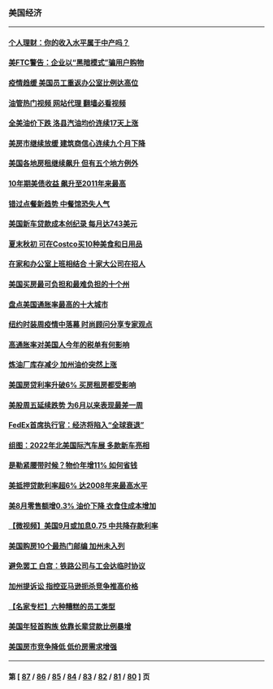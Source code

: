 ### 美国经济
---
#### [个人理财：你的收入水平属于中产吗？](../../pages/ncid1078158/n13828955.md?09210845) 
#### [美FTC警告：企业以“黑暗模式”骗用户购物](../../pages/ncid1078158/n13828597.md?09210845) 
#### [疫情趋缓 美国员工重返办公室比例达高位](../../pages/ncid1078158/n13828548.md?09210845) 
#### [油管热门视频 网站代理 翻墙必看视频](http://209.222.30.114:81/youtube.html?09210845)
#### [全美油价下跌 洛县汽油均价连续17天上涨](../../pages/ncid1078158/n13828585.md?09210845) 
#### [美房市继续放缓 建筑商信心连续九个月下降](../../pages/ncid1078158/n13828456.md?09210845) 
#### [美国各地房租继续飙升 但有五个地方例外](../../pages/ncid1078158/n13828487.md?09210845) 
#### [10年期美债收益 飙升至2011年来最高](../../pages/ncid1078158/n13828540.md?09210845) 
#### [错过点餐新趋势 中餐馆恐失人气](../../pages/ncid1078158/n13828552.md?09210845) 
#### [美国新车贷款成本创纪录 每月达743美元](../../pages/ncid1078158/n13827951.md?09210845) 
#### [夏末秋初 可在Costco买10种美食和日用品](../../pages/ncid1078158/n13822910.md?09210845) 
#### [在家和办公室上班相结合 十家大公司在招人](../../pages/ncid1078158/n13826252.md?09210845) 
#### [美国买房最可负担和最难负担的十个州](../../pages/ncid1078158/n13826858.md?09210845) 
#### [盘点美国通胀率最高的十大城市](../../pages/ncid1078158/n13827386.md?09210845) 
#### [纽约时装周疫情中落幕 时尚顾问分享专家观点](../../pages/ncid1078158/n13827034.md?09210845) 
#### [高通胀率对美国人今年的税单有何影响](../../pages/ncid1078158/n13826890.md?09210845) 
#### [炼油厂库存减少 加州油价突然上涨](../../pages/ncid1078158/n13826948.md?09210845) 
#### [美国房贷利率升破6% 买房租房都受影响](../../pages/ncid1078158/n13826942.md?09210845) 
#### [美股周五延续跌势 为6月以来表现最差一周](../../pages/ncid1078158/n13826880.md?09210845) 
#### [FedEx首席执行官：经济将陷入“全球衰退”](../../pages/ncid1078158/n13826861.md?09210845) 
#### [组图：2022年北美国际汽车展 多款新车亮相](../../pages/ncid1078158/n13826448.md?09210845) 
#### [是勒紧腰带时候？物价年增11% 如何省钱](../../pages/ncid1078158/n13826061.md?09210845) 
#### [美抵押贷款利率超6% 达2008年来最高水平](../../pages/ncid1078158/n13825940.md?09210845) 
#### [美8月零售额增0.3% 油价下降 衣食住成本增加](../../pages/ncid1078158/n13825831.md?09210845) 
#### [【微视频】美国9月或加息0.75 中共降存款利率](../../pages/ncid1078158/n13825209.md?09210845) 
#### [美国购房10个最热门邮编 加州未入列](../../pages/ncid1078158/n13825813.md?09210845) 
#### [避免罢工 白宫：铁路公司与工会达临时协议](../../pages/ncid1078158/n13825694.md?09210845) 
#### [加州提诉讼 指控亚马逊扼杀竞争推高价格](../../pages/ncid1078158/n13825186.md?09210845) 
#### [【名家专栏】六种糟糕的员工类型](../../pages/ncid1078158/n13824975.md?09210845) 
#### [美国年轻首购族 依靠长辈贷款比例暴增](../../pages/ncid1078158/n13824734.md?09210845) 
#### [美国房市竞争降低 低价房需求增强](../../pages/ncid1078158/n13824698.md?09210845) 

---
#### 第 [ [87](./87.md?09210845) / [86](./86.md?09210845) / [85](./85.md?09210845) / [84](./84.md?09210845) / [83](./83.md?09210845) / [82](./82.md?09210845) / [81](./81.md?09210845) / [80](./80.md?09210845) ] 页
